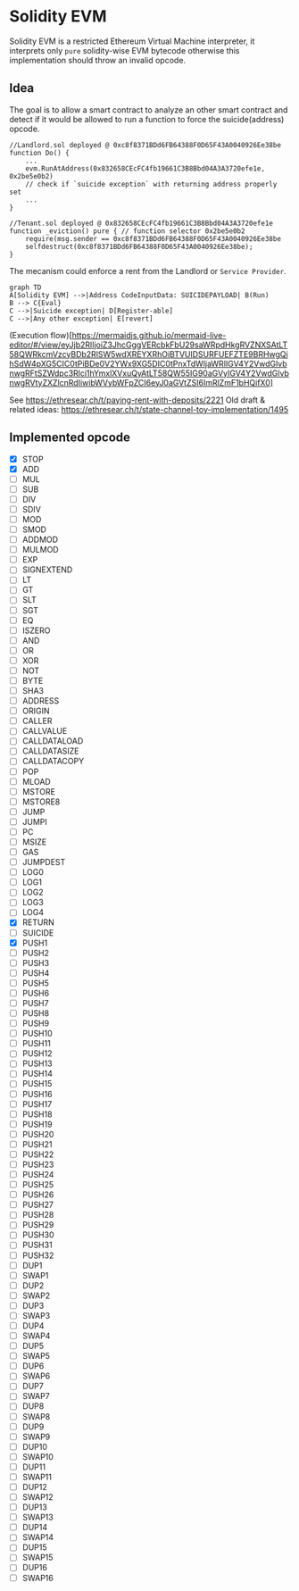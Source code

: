 # Solidity EVM

Solidity EVM is a restricted Ethereum Virtual Machine interpreter, it
interprets only `pure` solidity-wise EVM bytecode otherwise this implementation
should throw an invalid opcode.

## Idea

The goal is to allow a smart contract to analyze an other smart contract and
detect if it would be allowed to run a function to force the suicide(address)
opcode.

```
//Landlord.sol deployed @ 0xc8f8371BDd6FB64388F0D65F43A0040926Ee38be
function Do() {
	...
	evm.RunAtAddress(0x832658CEcFC4fb19661C3B8Bbd04A3A3720efe1e, 0x2be5e0b2)
	// check if `suicide exception` with returning address properly set
	...
}

//Tenant.sol deployed @ 0x832658CEcFC4fb19661C3B8Bbd04A3A3720efe1e
function _eviction() pure { // function selector 0x2be5e0b2
	require(msg.sender == 0xc8f8371BDd6FB64388F0D65F43A0040926Ee38be
	selfdestruct(0xc8f8371BDd6FB64388F0D65F43A0040926Ee38be);
}
```

The mecanism could enforce a rent from the Landlord or `Service Provider`.

```
graph TD
A[Solidity EVM] -->|Address CodeInputData: SUICIDEPAYLOAD| B(Run)
B --> C{Eval}
C -->|Suicide exception| D[Register-able]
C -->|Any other exception| E[revert]
```
(Execution flow)[https://mermaidjs.github.io/mermaid-live-editor/#/view/eyJjb2RlIjoiZ3JhcGggVERcbkFbU29saWRpdHkgRVZNXSAtLT58QWRkcmVzcyBDb2RlSW5wdXREYXRhOiBTVUlDSURFUEFZTE9BRHwgQihSdW4pXG5CIC0tPiBDe0V2YWx9XG5DIC0tPnxTdWljaWRlIGV4Y2VwdGlvbnwgRFtSZWdpc3Rlci1hYmxlXVxuQyAtLT58QW55IG90aGVyIGV4Y2VwdGlvbnwgRVtyZXZlcnRdIiwibWVybWFpZCI6eyJ0aGVtZSI6ImRlZmF1bHQifX0]

See https://ethresear.ch/t/paying-rent-with-deposits/2221
Old draft & related ideas: https://ethresear.ch/t/state-channel-toy-implementation/1495

## Implemented opcode

 - [x] STOP
 - [x] ADD
 - [ ] MUL
 - [ ] SUB
 - [ ] DIV
 - [ ] SDIV
 - [ ] MOD
 - [ ] SMOD
 - [ ] ADDMOD
 - [ ] MULMOD
 - [ ] EXP
 - [ ] SIGNEXTEND
 - [ ] LT
 - [ ] GT
 - [ ] SLT
 - [ ] SGT
 - [ ] EQ
 - [ ] ISZERO
 - [ ] AND
 - [ ] OR
 - [ ] XOR
 - [ ] NOT
 - [ ] BYTE
 - [ ] SHA3
 - [ ] ADDRESS
 - [ ] ORIGIN
 - [ ] CALLER
 - [ ] CALLVALUE
 - [ ] CALLDATALOAD
 - [ ] CALLDATASIZE
 - [ ] CALLDATACOPY
 - [ ] POP
 - [ ] MLOAD
 - [ ] MSTORE
 - [ ] MSTORE8
 - [ ] JUMP
 - [ ] JUMPI
 - [ ] PC
 - [ ] MSIZE
 - [ ] GAS
 - [ ] JUMPDEST
 - [ ] LOG0
 - [ ] LOG1
 - [ ] LOG2
 - [ ] LOG3
 - [ ] LOG4
 - [x] RETURN
 - [ ] SUICIDE
 - [x] PUSH1
 - [ ] PUSH2
 - [ ] PUSH3
 - [ ] PUSH4
 - [ ] PUSH5
 - [ ] PUSH6
 - [ ] PUSH7
 - [ ] PUSH8
 - [ ] PUSH9
 - [ ] PUSH10
 - [ ] PUSH11
 - [ ] PUSH12
 - [ ] PUSH13
 - [ ] PUSH14
 - [ ] PUSH15
 - [ ] PUSH16
 - [ ] PUSH17
 - [ ] PUSH18
 - [ ] PUSH19
 - [ ] PUSH20
 - [ ] PUSH21
 - [ ] PUSH22
 - [ ] PUSH23
 - [ ] PUSH24
 - [ ] PUSH25
 - [ ] PUSH26
 - [ ] PUSH27
 - [ ] PUSH28
 - [ ] PUSH29
 - [ ] PUSH30
 - [ ] PUSH31
 - [ ] PUSH32
 - [ ] DUP1
 - [ ] SWAP1
 - [ ] DUP2
 - [ ] SWAP2
 - [ ] DUP3
 - [ ] SWAP3
 - [ ] DUP4
 - [ ] SWAP4
 - [ ] DUP5
 - [ ] SWAP5
 - [ ] DUP6
 - [ ] SWAP6
 - [ ] DUP7
 - [ ] SWAP7
 - [ ] DUP8
 - [ ] SWAP8
 - [ ] DUP9
 - [ ] SWAP9
 - [ ] DUP10
 - [ ] SWAP10
 - [ ] DUP11
 - [ ] SWAP11
 - [ ] DUP12
 - [ ] SWAP12
 - [ ] DUP13
 - [ ] SWAP13
 - [ ] DUP14
 - [ ] SWAP14
 - [ ] DUP15
 - [ ] SWAP15
 - [ ] DUP16
 - [ ] SWAP16
